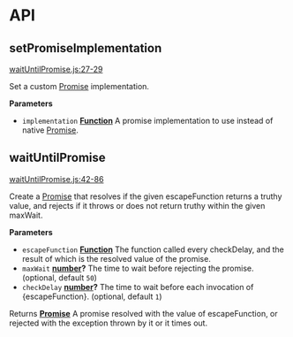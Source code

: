 # API

<!-- Generated by documentation.js. Update this documentation by updating the source code. -->

## setPromiseImplementation

[waitUntilPromise.js:27-29](https://github.com/SimenB/wait-until-promise/blob/5c4b806fe9bb83d5070d9ad618b0180bc7bd29cb/waitUntilPromise.js#L27-L29 "Source code on GitHub")

Set a custom [Promise](https://developer.mozilla.org/en-US/docs/Web/JavaScript/Reference/Global_Objects/Promise) implementation.

**Parameters**

-   `implementation` **[Function](https://developer.mozilla.org/en-US/docs/Web/JavaScript/Reference/Statements/function)** A promise implementation to use instead of native [Promise](https://developer.mozilla.org/en-US/docs/Web/JavaScript/Reference/Global_Objects/Promise).

## waitUntilPromise

[waitUntilPromise.js:42-86](https://github.com/SimenB/wait-until-promise/blob/5c4b806fe9bb83d5070d9ad618b0180bc7bd29cb/waitUntilPromise.js#L42-L86 "Source code on GitHub")

Create a [Promise](https://developer.mozilla.org/en-US/docs/Web/JavaScript/Reference/Global_Objects/Promise) that resolves if the given escapeFunction returns a truthy value, and rejects if it throws
or does not return truthy within the given maxWait.

**Parameters**

-   `escapeFunction` **[Function](https://developer.mozilla.org/en-US/docs/Web/JavaScript/Reference/Statements/function)** The function called every checkDelay, and the result of which is the resolved
    value of the promise.
-   `maxWait` **[number](https://developer.mozilla.org/en-US/docs/Web/JavaScript/Reference/Global_Objects/Number)?** The time to wait before rejecting the promise. (optional, default `50`)
-   `checkDelay` **[number](https://developer.mozilla.org/en-US/docs/Web/JavaScript/Reference/Global_Objects/Number)?** The time to wait before each invocation of {escapeFunction}. (optional, default `1`)

Returns **[Promise](https://developer.mozilla.org/en-US/docs/Web/JavaScript/Reference/Global_Objects/Promise)** A promise resolved with the value of escapeFunction, or rejected with the exception thrown by it
or it times out.
